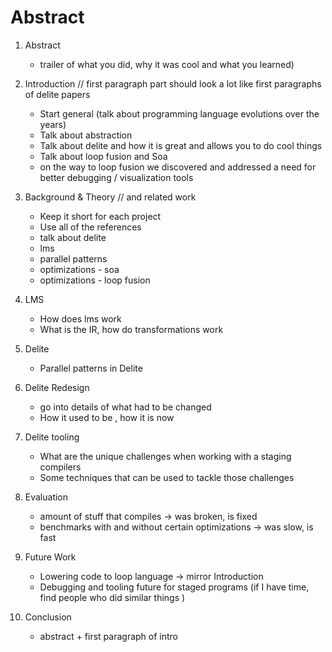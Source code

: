 # Abstract

 
 
1. Abstract
    - trailer of what you did, why it was cool and what you learned)

2. Introduction // first paragraph part should look a lot like first paragraphs of delite papers
    - Start general (talk about programming language evolutions over the years)
    - Talk about abstraction
    - Talk about delite and how it is great and allows you to do cool things
    - Talk about loop fusion and Soa
    - on the way to loop fusion we discovered and addressed a need for better debugging / visualization tools

3. Background & Theory // and related work
    - Keep it short for each project
    - Use all of the references
    - talk about delite
    - lms
    - parallel patterns
    - optimizations - soa
    - optimizations - loop fusion

4. LMS
    - How does lms work
    - What is the IR, how do transformations work

5. Delite
    - Parallel patterns in Delite

6. Delite Redesign
    - go into details of what had to be changed
    - How it used to be , how it is now

7. Delite tooling
    - What are the unique challenges when working with a staging compilers
    - Some techniques that can be used to tackle those challenges

5. Evaluation
    - amount of stuff that compiles -> was broken, is fixed
    - benchmarks with and without certain optimizations -> was slow, is fast

6. Future Work
    - Lowering code to loop language -> mirror Introduction
    - Debugging and tooling future for staged programs (if I have time, find people who did similar things )

7. Conclusion
    - abstract + first paragraph of intro